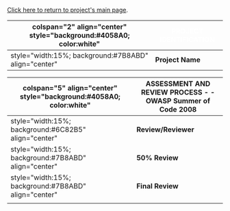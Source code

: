 [Click here to return to project's main
page](:Category:OWASP_Ruby_on_Rails_Security_Guide_V2 "wikilink").

| colspan="2" align="center" style="background:\#4058A0; color:white" | <font color="white">**PROJECT IDENTIFICATION** |
| ------------------------------------------------------------------- | ---------------------------------------------- |
| style="width:15%; background:\#7B8ABD" align="center"               | **Project Name**                               |

| colspan="5" align="center" style="background:\#4058A0; color:white" | ASSESSMENT AND REVIEW PROCESS - - OWASP Summer of Code 2008 |
| ------------------------------------------------------------------- | ----------------------------------------------------------- |
| style="width:15%; background:\#6C82B5" align="center"               | **Review/Reviewer**                                         |
| style="width:15%; background:\#7B8ABD" align="center"               | **50% Review**                                              |
| style="width:15%; background:\#7B8ABD" align="center"               | **Final Review**                                            |
|                                                                     |                                                             |